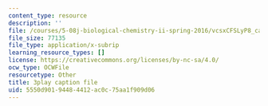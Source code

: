 ```yaml
---
content_type: resource
description: ''
file: /courses/5-08j-biological-chemistry-ii-spring-2016/vcsxCFSLyP8_captions.vtt
file_size: 77135
file_type: application/x-subrip
learning_resource_types: []
license: https://creativecommons.org/licenses/by-nc-sa/4.0/
ocw_type: OCWFile
resourcetype: Other
title: 3play caption file
uid: 5550d901-9448-4412-ac0c-75aa1f909d06
---
```

